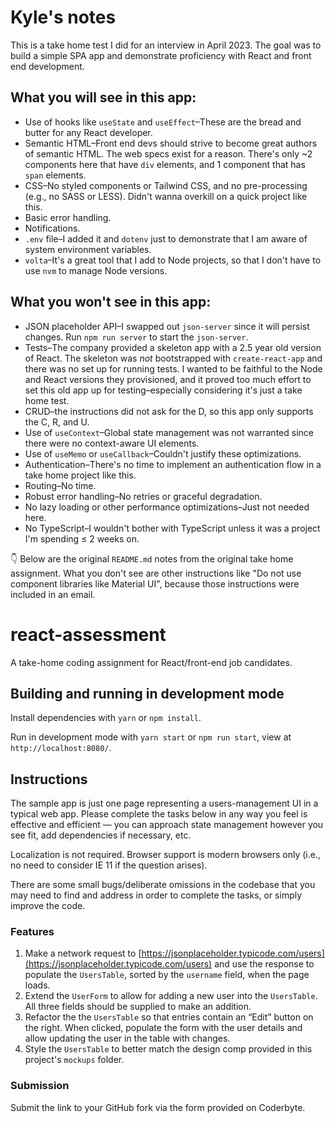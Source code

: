 # Kyle's notes

This is a take home test I did for an interview in April 2023.
The goal was to build a simple SPA app and demonstrate proficiency with React and front end development.

## What you will see in this app:

- Use of hooks like `useState` and `useEffect`–These are the bread and butter for any React developer.
- Semantic HTML–Front end devs should strive to become great authors of semantic HTML. The web specs exist for a reason. There's only ~2 components here that have `div` elements, and 1 component that has `span` elements.
- CSS–No styled components or Tailwind CSS, and no pre-processing (e.g., no SASS or LESS). Didn't wanna overkill on a quick project like this.
- Basic error handling.
- Notifications.
- `.env` file–I added it and `dotenv` just to demonstrate that I am aware of system environment variables.
- `volta`–It's a great tool that I add to Node projects, so that I don't have to use `nvm` to manage Node versions.

## What you won't see in this app:

- JSON placeholder API–I swapped out `json-server` since it will persist changes. Run `npm run server` to start the `json-server`.
- Tests–The company provided a skeleton app with a 2.5 year old version of React. The skeleton was _not_ bootstrapped with `create-react-app` and there was no set up for running tests. I wanted to be faithful to the Node and React versions they provisioned, and it proved too much effort to set this old app up for testing–especially considering it's just a take home test.
- CRUD–the instructions did not ask for the D, so this app only supports the C, R, and U.
- Use of `useContext`–Global state management was not warranted since there were no context-aware UI elements.
- Use of `useMemo` or `useCallback`–Couldn't justify these optimizations.
- Authentication–There's no time to implement an authentication flow in a take home project like this.
- Routing–No time.
- Robust error handling–No retries or graceful degradation.
- No lazy loading or other performance optimizations–Just not needed here.
- No TypeScript–I wouldn't bother with TypeScript unless it was a project I'm spending ≤ 2 weeks on.

👇 Below are the original `README.md` notes from the original take home assignment. What you don't see are other instructions like "Do not use component libraries like Material UI", because those instructions were included in an email.

# react-assessment

A take-home coding assignment for React/front-end job candidates.

## Building and running in development mode

Install dependencies with `yarn` or `npm install`.

Run in development mode with `yarn start` or `npm run start`, view at `http://localhost:8080/`.

## Instructions

The sample app is just one page representing a users-management UI in a typical web app. Please complete the tasks below in any way you feel is effective and efficient — you can approach state management however you see fit, add dependencies if necessary, etc.

Localization is not required. Browser support is modern browsers only (i.e., no need to consider IE 11 if the question arises).

There are some small bugs/deliberate omissions in the codebase that you may need to find and address in order to complete the tasks, or simply improve the code.

### Features

1. Make a network request to [https://jsonplaceholder.typicode.com/users](https://jsonplaceholder.typicode.com/users) and use the response to populate the `UsersTable`, sorted by the `username` field, when the page loads.
2. Extend the `UserForm` to allow for adding a new user into the `UsersTable`. All three fields should be supplied to make an addition.
3. Refactor the the `UsersTable` so that entries contain an “Edit” button on the right. When clicked, populate the form with the user details and allow updating the user in the table with changes.
4. Style the `UsersTable` to better match the design comp provided in this project's `mockups` folder.

### Submission

Submit the link to your GitHub fork via the form provided on Coderbyte.
